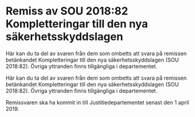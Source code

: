 # Remiss av SOU 2018:82 Kompletteringar till den nya säkerhetsskyddslagen

Här kan du ta del av svaren från dem som ombetts att svara på remissen betänkandet Kompletteringar till den nya säkerhetsskyddslagen (SOU 2018:82). Övriga yttranden finns tillgängliga i departementet.

Här kan du ta del av svaren från dem som ombetts att svara på remissen betänkandet Kompletteringar till den nya säkerhetsskyddslagen (SOU 2018:82). Övriga yttranden finns tillgängliga i departementet.

Remissvaren ska ha kommit in till Justitiedepartementet senast den 1 april 2019.
